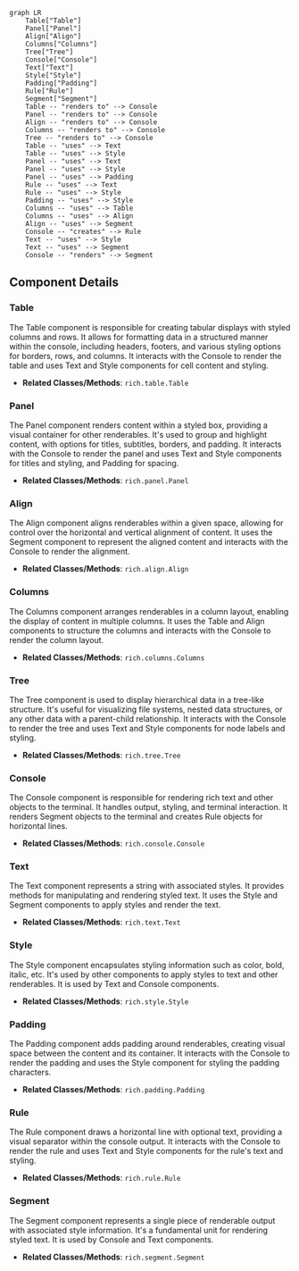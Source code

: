 ```mermaid
graph LR
    Table["Table"]
    Panel["Panel"]
    Align["Align"]
    Columns["Columns"]
    Tree["Tree"]
    Console["Console"]
    Text["Text"]
    Style["Style"]
    Padding["Padding"]
    Rule["Rule"]
    Segment["Segment"]
    Table -- "renders to" --> Console
    Panel -- "renders to" --> Console
    Align -- "renders to" --> Console
    Columns -- "renders to" --> Console
    Tree -- "renders to" --> Console
    Table -- "uses" --> Text
    Table -- "uses" --> Style
    Panel -- "uses" --> Text
    Panel -- "uses" --> Style
    Panel -- "uses" --> Padding
    Rule -- "uses" --> Text
    Rule -- "uses" --> Style
    Padding -- "uses" --> Style
    Columns -- "uses" --> Table
    Columns -- "uses" --> Align
    Align -- "uses" --> Segment
    Console -- "creates" --> Rule
    Text -- "uses" --> Style
    Text -- "uses" --> Segment
    Console -- "renders" --> Segment
```

## Component Details

### Table
The Table component is responsible for creating tabular displays with styled columns and rows. It allows for formatting data in a structured manner within the console, including headers, footers, and various styling options for borders, rows, and columns. It interacts with the Console to render the table and uses Text and Style components for cell content and styling.
- **Related Classes/Methods**: `rich.table.Table`

### Panel
The Panel component renders content within a styled box, providing a visual container for other renderables. It's used to group and highlight content, with options for titles, subtitles, borders, and padding. It interacts with the Console to render the panel and uses Text and Style components for titles and styling, and Padding for spacing.
- **Related Classes/Methods**: `rich.panel.Panel`

### Align
The Align component aligns renderables within a given space, allowing for control over the horizontal and vertical alignment of content. It uses the Segment component to represent the aligned content and interacts with the Console to render the alignment.
- **Related Classes/Methods**: `rich.align.Align`

### Columns
The Columns component arranges renderables in a column layout, enabling the display of content in multiple columns. It uses the Table and Align components to structure the columns and interacts with the Console to render the column layout.
- **Related Classes/Methods**: `rich.columns.Columns`

### Tree
The Tree component is used to display hierarchical data in a tree-like structure. It's useful for visualizing file systems, nested data structures, or any other data with a parent-child relationship. It interacts with the Console to render the tree and uses Text and Style components for node labels and styling.
- **Related Classes/Methods**: `rich.tree.Tree`

### Console
The Console component is responsible for rendering rich text and other objects to the terminal. It handles output, styling, and terminal interaction. It renders Segment objects to the terminal and creates Rule objects for horizontal lines.
- **Related Classes/Methods**: `rich.console.Console`

### Text
The Text component represents a string with associated styles. It provides methods for manipulating and rendering styled text. It uses the Style and Segment components to apply styles and render the text.
- **Related Classes/Methods**: `rich.text.Text`

### Style
The Style component encapsulates styling information such as color, bold, italic, etc. It's used by other components to apply styles to text and other renderables. It is used by Text and Console components.
- **Related Classes/Methods**: `rich.style.Style`

### Padding
The Padding component adds padding around renderables, creating visual space between the content and its container. It interacts with the Console to render the padding and uses the Style component for styling the padding characters.
- **Related Classes/Methods**: `rich.padding.Padding`

### Rule
The Rule component draws a horizontal line with optional text, providing a visual separator within the console output. It interacts with the Console to render the rule and uses Text and Style components for the rule's text and styling.
- **Related Classes/Methods**: `rich.rule.Rule`

### Segment
The Segment component represents a single piece of renderable output with associated style information. It's a fundamental unit for rendering styled text. It is used by Console and Text components.
- **Related Classes/Methods**: `rich.segment.Segment`

